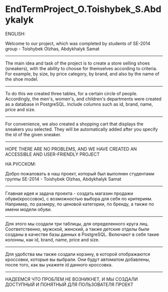 # EndTermProject_O.Toishybek_S.Abdykalyk
ENGLISH: 

Welcome to our project, which was completed by students of SE-2014 group - Toishybek Olzhas, Abdykhalyk Samat 

---------------------------------------------------------------------------------------------

The main idea and task of the project is to create a store selling shoes (sneakers), with the ability to choose for themselves according to criteria. For example, by size, by price category, by brand, and also by the name of the shoe model. 

----------------------------------------------------------------------------------------------
To do this we created three tables, for a certain circle of people. Accordingly, the men's, women's, and children's departments were created as a database in PostgreSQL. Include columns such as id, brand, name, price and size. 

----------------------------------------------------------------------------------------------

For convenience, we also created a shopping cart that displays the sneakers you selected. They will be automatically added after you specify the id of the given sneaker. 

------------------------------------------------------------------------------------------------

HOPE THERE ARE NO PROBLEMS, AND WE HAVE CREATED AN ACCESSIBLE AND USER-FRIENDLY PROJECT




НА РУССКОМ:

Добро пожаловать в наш проект, который был выполнен студентами группы SE-2014 - Toishybek Olzhas, Abdykhalyk Samat 

---------------------------------------------------------------------------------------------

Главная идея и задача проекта - создать магазин продажи обуви(кроссовок), с возможностью выбора для себя по критериям. Например, по размеру, по ценовой категории, по бренду, а также по имени модели обуви. 

----------------------------------------------------------------------------------------------
Для этого мы создали три таблицы, для определенного круга лиц. Соответственно, мужской, женский, а также детские отделы были созданы в качестве базы данных в PostgreSQL. Включают в себя такие колонны, как id, brand, name, price and size. 

----------------------------------------------------------------------------------------------

Для удобства мы также создали корзину, в которой отображаются кроссовки, которые вы выбрали. Они будут автоматом добавлены, после того, как вы укажете id данного кроссовка. 

------------------------------------------------------------------------------------------------

НАДЕЕМСЯ ЧТО ПРОБЛЕМ НЕ ВОЗНИКНЕТ, И МЫ СОЗДАЛИ ДОСТУПНЫЙ И ПОНЯТНЫЙ ДЛЯ ПОЛЬЗОВАТЕЛЯ ПРОЕКТ


